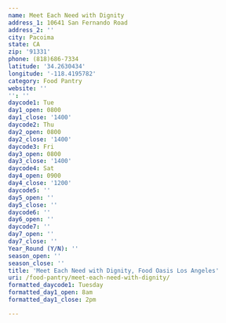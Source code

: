 ```yaml
---
name: Meet Each Need with Dignity
address_1: 10641 San Fernando Road
address_2: ''
city: Pacoima
state: CA
zip: '91331'
phone: (818)686-7334
latitude: '34.2630434'
longitude: '-118.4195782'
category: Food Pantry
website: ''
'': ''
daycode1: Tue
day1_open: 0800
day1_close: '1400'
daycode2: Thu
day2_open: 0800
day2_close: '1400'
daycode3: Fri
day3_open: 0800
day3_close: '1400'
daycode4: Sat
day4_open: 0900
day4_close: '1200'
daycode5: ''
day5_open: ''
day5_close: ''
daycode6: ''
day6_open: ''
daycode7: ''
day7_open: ''
day7_close: ''
Year_Round (Y/N): ''
season_open: ''
season_close: ''
title: 'Meet Each Need with Dignity, Food Oasis Los Angeles'
uri: /food-pantry/meet-each-need-with-dignity/
formatted_daycode1: Tuesday
formatted_day1_open: 8am
formatted_day1_close: 2pm

---
```

